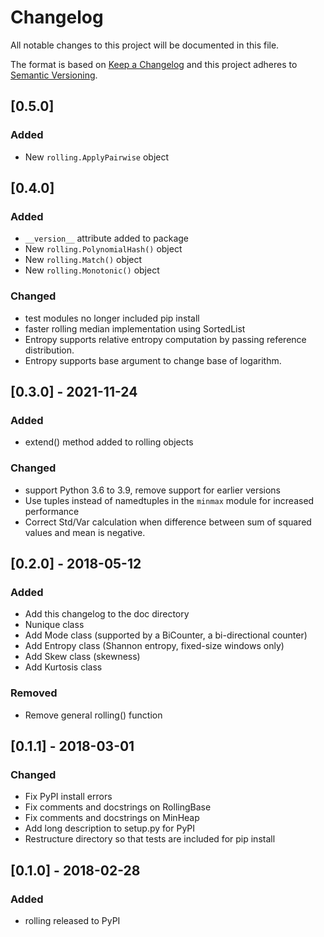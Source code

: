# Changelog
All notable changes to this project will be documented in this file.

The format is based on [Keep a Changelog](http://keepachangelog.com/en/1.0.0/)
and this project adheres to [Semantic Versioning](http://semver.org/spec/v2.0.0.html).

## [0.5.0]
### Added
- New `rolling.ApplyPairwise` object

## [0.4.0]
### Added
- `__version__` attribute added to package
- New `rolling.PolynomialHash()` object
- New `rolling.Match()` object
- New `rolling.Monotonic()` object

### Changed
- test modules no longer included pip install
- faster rolling median implementation using SortedList
- Entropy supports relative entropy computation by passing reference distribution.
- Entropy supports base argument to change base of logarithm.

## [0.3.0] - 2021-11-24
### Added
- extend() method added to rolling objects

### Changed
- support Python 3.6 to 3.9, remove support for earlier versions
- Use tuples instead of namedtuples in the `minmax` module for increased performance
- Correct Std/Var calculation when difference between sum of squared values and mean is negative.

## [0.2.0] - 2018-05-12
### Added
- Add this changelog to the doc directory
- Nunique class
- Add Mode class (supported by a BiCounter, a bi-directional counter)
- Add Entropy class (Shannon entropy, fixed-size windows only)
- Add Skew class (skewness)
- Add Kurtosis class

### Removed
- Remove general rolling() function


## [0.1.1] - 2018-03-01
### Changed
- Fix PyPI install errors
- Fix comments and docstrings on RollingBase
- Fix comments and docstrings on MinHeap
- Add long description to setup.py for PyPI
- Restructure directory so that tests are included for pip install

## [0.1.0] - 2018-02-28
### Added
- rolling released to PyPI

